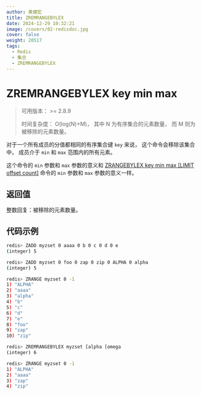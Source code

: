 ```yaml
---
author: 黄健宏
title: ZREMRANGEBYLEX
date: 2024-12-29 10:32:21
image: /covers/02-redisdoc.jpg
cover: false
weight: 20517
tags:
  - Redis
  - 集合
  - ZREMRANGEBYLEX
---
```


# ZREMRANGEBYLEX key min max

> 可用版本： >= 2.8.9
> 
> 时间复杂度： O(log(N)+M)， 其中 N 为有序集合的元素数量， 而 M 则为被移除的元素数量。

对于一个所有成员的分值都相同的有序集合键 `key` 来说， 这个命令会移除该集合中， 成员介于 `min` 和 `max` 范围内的所有元素。

这个命令的 `min` 参数和 `max` 参数的意义和 [ZRANGEBYLEX key min max [LIMIT offset count]](../../05-zset/15-ZRANGEBYLEX) 命令的 `min` 参数和 `max` 参数的意义一样。

## 返回值

整数回复：被移除的元素数量。

## 代码示例

```bash
redis> ZADD myzset 0 aaaa 0 b 0 c 0 d 0 e
(integer) 5

redis> ZADD myzset 0 foo 0 zap 0 zip 0 ALPHA 0 alpha
(integer) 5

redis> ZRANGE myzset 0 -1
1) "ALPHA"
2) "aaaa"
3) "alpha"
4) "b"
5) "c"
6) "d"
7) "e"
8) "foo"
9) "zap"
10) "zip"

redis> ZREMRANGEBYLEX myzset [alpha [omega
(integer) 6

redis> ZRANGE myzset 0 -1
1) "ALPHA"
2) "aaaa"
3) "zap"
4) "zip"
```
